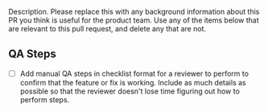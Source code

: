 Description. Please replace this with any background information about this PR you think is useful for the product team. Use any of the items below that are relevant to this pull request, and delete any that are not.

## QA Steps

- [ ] Add manual QA steps in checklist format for a reviewer to perform to confirm that the feature or fix is working. Include as much details as possible so that the reviewer doesn't lose time figuring out how to perform steps.